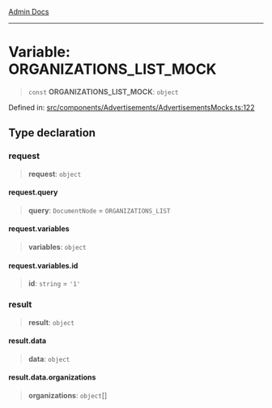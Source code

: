 [Admin Docs](/)

***

# Variable: ORGANIZATIONS\_LIST\_MOCK

> `const` **ORGANIZATIONS\_LIST\_MOCK**: `object`

Defined in: [src/components/Advertisements/AdvertisementsMocks.ts:122](https://github.com/PalisadoesFoundation/talawa-admin/blob/main/src/components/Advertisements/AdvertisementsMocks.ts#L122)

## Type declaration

### request

> **request**: `object`

#### request.query

> **query**: `DocumentNode` = `ORGANIZATIONS_LIST`

#### request.variables

> **variables**: `object`

#### request.variables.id

> **id**: `string` = `'1'`

### result

> **result**: `object`

#### result.data

> **data**: `object`

#### result.data.organizations

> **organizations**: `object`[]
